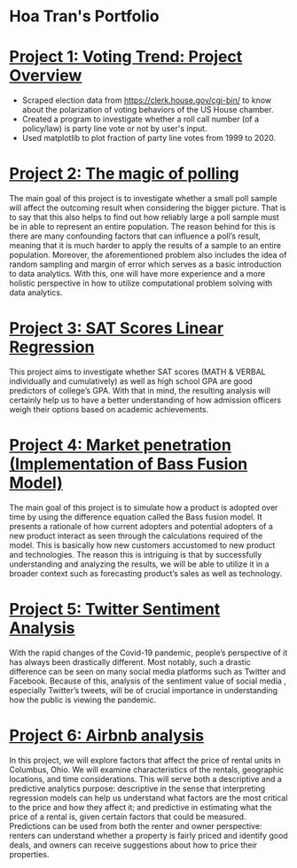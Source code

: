 # Hoa Tran's Portfolio

# [Project 1: Voting Trend: Project Overview](https://github.com/HoaTran2003/Project-_1_Voting_Trend)

* Scraped election data from https://clerk.house.gov/cgi-bin/ to know about the polarization of voting behaviors of  the US House chamber.
* Created a program to investigate whether a roll call number (of a policy/law) is party line vote or not by user's input. 
* Used matplotlib to plot fraction of party line votes from 1999 to 2020.

# [Project 2: The magic of polling](https://github.com/HoaTran2003/Project_2_Polling_Results_Analysis)

The main goal of this project is to investigate whether a small poll sample will affect the outcoming result when considering the bigger picture. That is to say that this also helps to find out how reliably large a poll sample must be in able to represent an entire population. The reason behind for this is there are many confounding factors that can influence a poll’s result, meaning that it is much harder to apply the results of a sample to an entire population. Moreover, the aforementioned problem also includes the idea of random sampling and margin of error which serves as a basic introduction to data analytics. With this, one will have more experience and a more holistic perspective in how to utilize computational problem solving with data analytics. 

# [Project 3: SAT Scores Linear Regression](https://github.com/HoaTran2003/Project_3_Sat_Scores) 

This project aims to investigate whether SAT scores (MATH & VERBAL individually and cumulatively) as well as high school GPA are good predictors of college’s GPA. With that in mind, the resulting analysis will certainly help us to have a better understanding of how admission officers  weigh their options based on academic achievements. 

# [Project 4: Market penetration (Implementation of Bass Fusion Model)](https://github.com/HoaTran2003/Project_4_Market_Pen) 

The main goal of this project is to simulate how a product is adopted over time by using the difference equation called the Bass fusion model. It presents a rationale of how current adopters and potential adopters of a new product interact as seen through the calculations required of the model. This is basically how new customers accustomed to new product and technologies. The reason this is intriguing is that by successfully understanding and analyzing the results, we will be able to utilize it in a broader context such as forecasting product’s sales as well as technology. 

# [Project 5: Twitter Sentiment Analysis](https://github.com/HoaTran2003/Project_5_Twitter/blob/main/README.md)

With the rapid changes of the Covid-19 pandemic, people’s perspective of it has always been drastically different. Most notably, such a drastic difference can be seen on many social media platforms such as Twitter and Facebook. Because of this, analysis of the sentiment value of social media , especially Twitter’s tweets, will be of crucial importance in understanding how the public is viewing the pandemic. 

# [Project 6: Airbnb analysis](https://github.com/HoaTran2003/Project_6_Airbnb_Analysis)

In this project, we will explore factors that affect the price of rental units in Columbus, Ohio. We will examine characteristics of the rentals, geographic locations, and time considerations. This will serve both a descriptive and a predictive analytics purpose: descriptive in the sense that interpreting regression models can help us understand what factors are the most critical to the price and how they affect it; and predictive in estimating what the price of a rental is, given certain factors that could be measured. Predictions can be used from both the renter and owner perspective: renters can understand whether a property is fairly priced and identify good deals, and owners can receive suggestions about how to price their properties.
